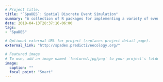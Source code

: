 ```yaml
---
# Project title.
title: "`SpaDES`: Spatial Discrete Event Simulation"
summary: "A collection of R packages for implementing a variety of event-based models, with a focus on spatially explicit models. These include raster-based, event-based, and agent-based models."
date: 2018-04-13T20:37:16-06:00
tags: 
- "SpaDES"

# Optional external URL for project (replaces project detail page).
external_link: "http://spades.predictiveecology.org/"

# Featured image
# To use, add an image named `featured.jpg/png` to your project's folder. 
image:
  caption: ""
  focal_point: "Smart"
---
```

